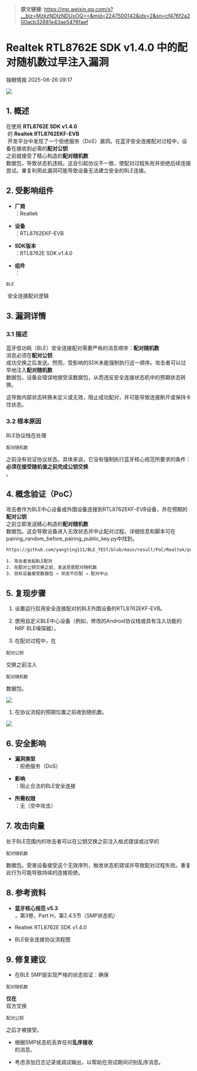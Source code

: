 > **原文链接**: https://mp.weixin.qq.com/s?__biz=MzkzNDIzNDUxOQ==&mid=2247500142&idx=2&sn=cf476f2a200acb32881e43ae5476faef

#  Realtek RTL8762E SDK v1.4.0 中的配对随机数过早注入漏洞  
 独眼情报   2025-06-26 09:17  
  
![](https://mmbiz.qpic.cn/sz_mmbiz_png/KgxDGkACWnQMMibMicE0rVN9WoAVnAbBNSPiaQIic8ib4aZH95rteg2icgadib605cP90pBqeVz2tVhn9u6xlL0S4ibZwQ/640?wx_fmt=png&from=appmsg "")  
## 1. 概述  
  
在使用 **RTL8762E SDK v1.4.0**  
 的 **Realtek RTL8762EKF-EVB**  
 开发平台中发现了一个拒绝服务（DoS）漏洞。在蓝牙安全连接配对过程中，设备在接收到必需的**配对公钥**  
之前就接受了精心构造的**配对随机数**  
数据包，导致状态机违规。这会引起协议不一致，使配对过程失败并拒绝后续连接尝试。重复利用此漏洞可能导致设备无法建立安全的BLE连接。  
## 2. 受影响组件  
- **厂商**  
：Realtek  
  
- **设备**  
：RTL8762EKF-EVB  
  
- **SDK版本**  
：RTL8762E SDK v1.4.0  
  
- **组件**  
：
```
BLE
```

  
 安全连接配对逻辑  
  
## 3. 漏洞详情  
### 3.1 描述  
  
蓝牙低功耗（BLE）安全连接配对需要严格的消息顺序：**配对随机数**  
消息必须在**配对公钥**  
成功交换之后发送。然而，受影响的SDK未能强制执行这一顺序。攻击者可以过早地注入**配对随机数**  
数据包，设备会错误地接受该数据包，从而违反安全连接状态机中的预期状态转换。  
  
这导致内部状态转换未定义或无效，阻止成功配对，并可能导致连接断开或保持卡住状态。  
### 3.2 根本原因  
  
BLE协议栈在处理
```
配对随机数
```

  
之前没有验证协议状态。具体来说，它没有强制执行蓝牙核心规范所要求的条件：**必须在接受随机值之前完成公钥交换**  
。  
## 4. 概念验证（PoC）  
  
攻击者作为BLE中心设备或外围设备连接到RTL8762EKF-EVB设备，并在预期的**配对公钥**  
之前立即发送精心构造的**配对随机数**  
数据包。这会导致设备进入无效状态并中止配对过程。详细信息和脚本可在pairing_random_before_pairing_public_key.py中找到。
```
https://github.com/yangting111/BLE_TEST/blob/main/result/PoC/Realtek/pairing_random_before_pairing_public_key.py
```

  

```
1. 攻击者发起BLE配对
2. 在配对公钥交换之前，发送恶意配对随机数
3. 目标设备接受数据包 → 状态不匹配 → 配对中止

```

## 5. 复现步骤  
1. 设置运行启用安全连接配对的BLE外围设备的RTL8762EKF-EVB。  
  
1. 使用自定义BLE中心设备（例如，修改的Android协议栈或具有注入功能的NRF BLE嗅探器）。  
  
1. 在配对过程中，在
```
配对公钥
```

  
交换之前注入
```
配对随机数
```

  
数据包。  
  
![](https://mmbiz.qpic.cn/sz_mmbiz_png/KgxDGkACWnQMMibMicE0rVN9WoAVnAbBNSyHu8DHYa9aJaFJDEqzuIhwLUVwkPfuWNzlmiby6jr2VQBRAEtzNsj1g/640?wx_fmt=png&from=appmsg "")  
1. 在协议流程的预期位置之前收到随机数。  
  
![](https://mmbiz.qpic.cn/sz_mmbiz_png/KgxDGkACWnQMMibMicE0rVN9WoAVnAbBNS8sbTAqiaaV7yiaeS6u46g2IKwsIZfVGh7wDmI5qJLGmz126yc2gWCT1w/640?wx_fmt=png&from=appmsg "")  
## 6. 安全影响  
- **漏洞类型**  
：拒绝服务（DoS）  
  
- **影响**  
：阻止合法的BLE安全连接  
  
- **所需权限**  
：无（空中攻击）  
  
## 7. 攻击向量  
  
处于BLE范围内的攻击者可以在公钥交换之前注入格式错误或过早的
```
配对随机数
```

  
数据包。受害设备接受这个无效序列，触发状态机错误并导致配对过程失败。重复此行为可能导致持续的连接拒绝。  
## 8. 参考资料  
- **蓝牙核心规范 v5.3**  
，第3卷，Part H，第2.4.5节（SMP状态机）  
  
- Realtek RTL8762E SDK v1.4.0  
  
- BLE安全连接协议流程图  
  
## 9. 修复建议  
- 在BLE SMP层实现严格的状态验证：确保
```
配对随机数
```

**仅在**  
双方交换
```
配对公钥
```

  
之后才被接受。  
  
- 根据SMP状态机丢弃任何**乱序接收**  
的消息。  
  
- 考虑添加日志记录或调试输出，以帮助在测试期间识别乱序消息。  
  
  
  
  

